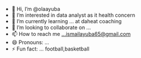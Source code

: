 - 👋 Hi, I’m @olaayuba
- 👀 I’m interested in data analyst as it health concern 
- 🌱 I’m currently learning ... at daheat coaching
- 💞️ I’m looking to collaborate on ...
- 📫 How to reach me ...ismailayuba65@gmail.com
- 😄 Pronouns: ...
- ⚡ Fun fact: ... football,basketball
